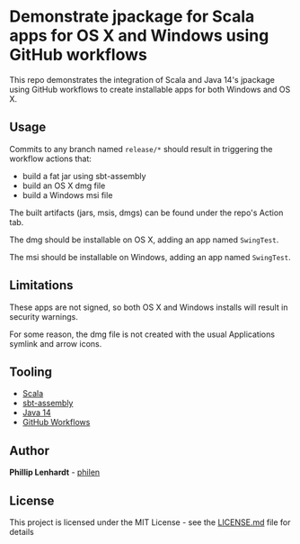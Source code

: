 # Demonstrate jpackage for Scala apps for OS X and Windows using GitHub workflows

This repo demonstrates the integration of Scala and Java 14's jpackage using GitHub workflows to create installable apps for both Windows and OS X.

## Usage

Commits to any branch named `release/*` should result in triggering the workflow actions that:
* build a fat jar using sbt-assembly
* build an OS X dmg file
* build a Windows msi file

The built artifacts (jars, msis, dmgs) can be found under the repo's Action tab.

The dmg should be installable on OS X, adding an app named `SwingTest`.

The msi should be installable on Windows, adding an app named `SwingTest`.

## Limitations

These apps are not signed, so both OS X and Windows installs will result in security warnings.

For some reason, the dmg file is not created with the usual Applications symlink and arrow icons.

## Tooling

* [Scala](https://www.scala-lang.org)
* [sbt-assembly](https://github.com/sbt/sbt-assembly)
* [Java 14](https://openjdk.java.net/projects/jdk/14/)
* [GitHub Workflows](https://help.github.com/en/actions/configuring-and-managing-workflows/configuring-a-workflow)

## Author

**Phillip Lenhardt** - [philen](https://github.com/philen)

## License

This project is licensed under the MIT License - see the [LICENSE.md](LICENSE.md) file for details
